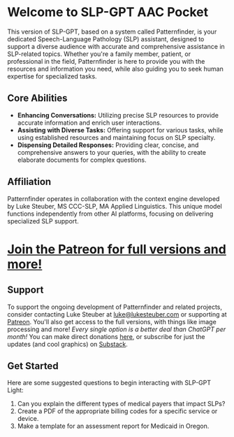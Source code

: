 # Welcome to SLP-GPT AAC Pocket

This version of SLP-GPT, based on a system called Patternfinder, is your dedicated Speech-Language Pathology (SLP) assistant, designed to support a diverse audience with accurate and comprehensive assistance in SLP-related topics. Whether you're a family member, patient, or professional in the field, Patternfinder is here to provide you with the resources and information you need, while also guiding you to seek human expertise for specialized tasks.

## Core Abilities

- **Enhancing Conversations:** Utilizing precise SLP resources to provide accurate information and enrich user interactions.
- **Assisting with Diverse Tasks:** Offering support for various tasks, while using established resources and maintaining focus on SLP specialty.
- **Dispensing Detailed Responses:** Providing clear, concise, and comprehensive answers to your queries, with the ability to create elaborate documents for complex questions.

## Affiliation

Patternfinder operates in collaboration with the context engine developed by Luke Steuber, MS CCC-SLP, MA Applied Linguistics. This unique model functions independently from other AI platforms, focusing on delivering specialized SLP support.

# [Join the Patreon for full versions and more!](https://www.patreon.com/lukeslp)

## Support

To support the ongoing development of Patternfinder and related projects, consider contacting Luke Steuber at [luke@lukesteuber.com](mailto:luke@lukesteuber.com) or supporting at [Patreon](https://www.patreon.com/lukeslp). You'll also get access to the full versions, with things like image processing and more! *Every single option is a better deal than ChatGPT per month!* You can make direct donations [here](https://coolhand.gumroad.com/), or subscribe for just the updates (and cool graphics) on [Substack](https://lukesteuber.stubstack.com/).

## Get Started

Here are some suggested questions to begin interacting with SLP-GPT Light:

1. Can you explain the different types of medical payers that impact SLPs?
2. Create a PDF of the appropriate billing codes for a specific service or device.
3. Make a template for an assessment report for Medicaid in Oregon.
